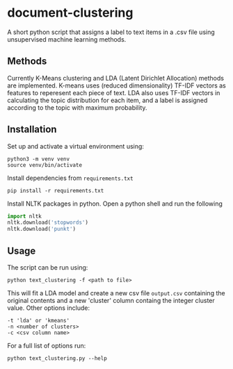 # document-clustering

A short python script that assigns a label to text items in a .csv file using unsupervised machine learning methods. 

## Methods
Currently K-Means clustering and LDA (Latent Dirichlet Allocation) methods are implemented. K-means uses (reduced dimensionality) TF-IDF vectors as features to reperesent each piece of text. LDA also uses TF-IDF vectors in calculating the topic distribution for each item, and a label is assigned according to the topic with maximum probability.

## Installation

Set up and activate a virtual environment using:
```
python3 -m venv venv
source venv/bin/activate
```

Install dependencies from `requirements.txt`
```
pip install -r requirements.txt
```

Install NLTK packages in python.
Open a python shell and run the following
```python
import nltk
nltk.download('stopwords')
nltk.download('punkt')
```
## Usage

The script can be run using:
```
python text_clustering -f <path to file>
```
This will fit a LDA model and create a new csv file `output.csv` containing the original contents and a new 'cluster' column containg the integer cluster value.
Other options include:
```
-t 'lda' or 'kmeans'
-n <number of clusters>
-c <csv column name>
```
For a full list of options run:
```
python text_clustering.py --help
```


